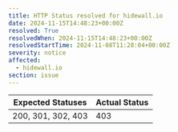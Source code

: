 ```yaml
---
title: HTTP Status resolved for hidewall.io
date: 2024-11-15T14:48:23+00:00Z
resolved: True
resolvedWhen: 2024-11-15T14:48:23+00:00Z
resolvedStartTime: 2024-11-08T11:28:04+00:00Z
severity: notice
affected:
  - hidewall.io
section: issue
---
```


| Expected Statuses | Actual Status  |
|-------------------|----------------|
| 200, 301, 302, 403 | 403 |
